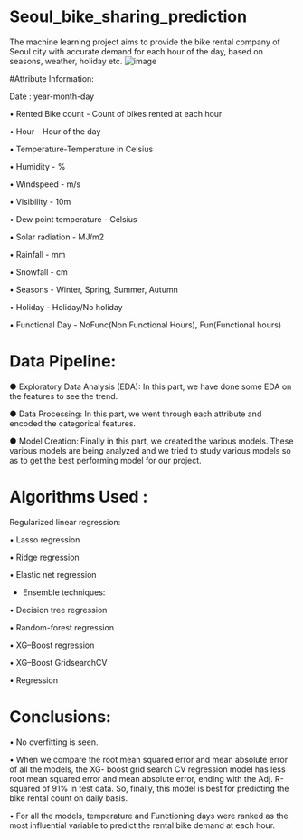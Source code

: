 # Seoul_bike_sharing_prediction
The machine learning project aims to provide the bike rental company of Seoul city with accurate demand for each hour of the day, based on seasons, weather, holiday etc.
![image](https://github.com/udaykbce/Seoul_bike_sharing_prediction/assets/107920149/bf1a6559-960c-43a2-8df7-d65e05bb3b12)

#Attribute Information:

Date : year-month-day

• Rented Bike count - Count of bikes rented at each hour

• Hour - Hour of the day

• Temperature-Temperature in Celsius

• Humidity - %

• Windspeed - m/s

• Visibility - 10m

• Dew point temperature - Celsius

• Solar radiation - MJ/m2

• Rainfall - mm

• Snowfall - cm

• Seasons - Winter, Spring, Summer, Autumn

• Holiday - Holiday/No holiday

• Functional Day - NoFunc(Non Functional Hours), Fun(Functional hours)

# Data Pipeline:
● Exploratory Data Analysis (EDA): In this part, we have done some EDA on the features to see the trend.

● Data Processing: In this part, we went through each attribute and encoded the categorical features.

● Model Creation: Finally in this part, we created the various models. These various models are being analyzed and we tried to study various models so as to get the best performing model for our project.

# Algorithms Used :

Regularized linear regression:

• Lasso regression

• Ridge regression

• Elastic net regression

* Ensemble techniques:

• Decision tree regression

• Random-forest regression

• XG–Boost regression

• XG–Boost GridsearchCV

• Regression

# Conclusions:

• No overfitting is seen.

• When we compare the root mean squared error and mean absolute error of all the models, the XG- boost grid search CV regression model has less root mean squared error and mean absolute error, ending with the Adj. R-squared of 91% in test data. So, finally, this model is best for predicting the bike rental count on daily basis.

• For all the models, temperature and Functioning days were ranked as the most influential variable to predict the rental bike demand at each hour.
